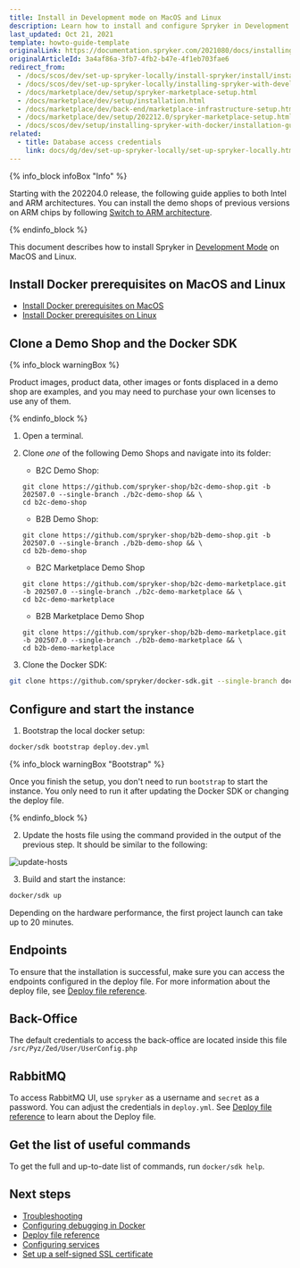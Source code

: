 ```yaml
---
title: Install in Development mode on MacOS and Linux
description: Learn how to install and configure Spryker in Development mode on MacOS and Linux in a local environment.
last_updated: Oct 21, 2021
template: howto-guide-template
originalLink: https://documentation.spryker.com/2021080/docs/installing-in-development-mode-on-macos-and-linux
originalArticleId: 3a4af86a-3fb7-4fb2-b47e-4f1eb703fae6
redirect_from:
  - /docs/scos/dev/set-up-spryker-locally/install-spryker/install/install-in-development-mode-on-macos-and-linux.html
  - /docs/scos/dev/set-up-spryker-locally/installing-spryker-with-development-virtual-machine/installing-spryker-with-devvm-on-macos-and-linux.html
  - /docs/marketplace/dev/setup/spryker-marketplace-setup.html
  - /docs/marketplace/dev/setup/installation.html
  - /docs/marketplace/dev/back-end/marketplace-infrastructure-setup.html
  - /docs/marketplace/dev/setup/202212.0/spryker-marketplace-setup.html  
  - /docs/scos/dev/setup/installing-spryker-with-docker/installation-guides/installing-in-development-mode-on-macos-and-linux.html
related:
  - title: Database access credentials
    link: docs/dg/dev/set-up-spryker-locally/set-up-spryker-locally.html
---
```


{% info_block infoBox "Info" %}

Starting with the 202204.0 release, the following guide applies to both Intel and ARM architectures. You can install the demo shops of previous versions on ARM chips by following [Switch to ARM architecture](/docs/dg/dev/integrate-and-configure/switch-to-arm-architecture-m1-chip.html).

{% endinfo_block %}

This document describes how to install Spryker in [Development Mode](/docs/dg/dev/set-up-spryker-locally/install-spryker/install/choose-an-installation-mode.html#development-mode) on MacOS and Linux.

## Install Docker prerequisites on MacOS and Linux

- [Install Docker prerequisites on MacOS](/docs/dg/dev/set-up-spryker-locally/install-spryker/install-docker-prerequisites/install-docker-prerequisites-on-macos.html)
- [Install Docker prerequisites on Linux](/docs/dg/dev/set-up-spryker-locally/install-spryker/install-docker-prerequisites/install-docker-prerequisites-on-linux.html)

## Clone a Demo Shop and the Docker SDK


{% info_block warningBox %}

Product images, product data, other images or fonts displaced in a demo shop are examples, and you may need to purchase your own licenses to use any of them.

{% endinfo_block %}

1. Open a terminal.
2. Clone *one* of the following Demo Shops and navigate into its folder:

    - B2C Demo Shop:

    ```shell
    git clone https://github.com/spryker-shop/b2c-demo-shop.git -b 202507.0 --single-branch ./b2c-demo-shop && \
    cd b2c-demo-shop
    ```

    - B2B Demo Shop:

    ```shell
    git clone https://github.com/spryker-shop/b2b-demo-shop.git -b 202507.0 --single-branch ./b2b-demo-shop && \
    cd b2b-demo-shop
    ```

    - B2C Marketplace Demo Shop

    ```shell
    git clone https://github.com/spryker-shop/b2c-demo-marketplace.git -b 202507.0 --single-branch ./b2c-demo-marketplace && \
    cd b2c-demo-marketplace
    ```

    - B2B Marketplace Demo Shop

    ```shell
    git clone https://github.com/spryker-shop/b2b-demo-marketplace.git -b 202507.0 --single-branch ./b2b-demo-marketplace && \
    cd b2b-demo-marketplace
    ```

3. Clone the Docker SDK:

```bash
git clone https://github.com/spryker/docker-sdk.git --single-branch docker
```


## Configure and start the instance

1. Bootstrap the local docker setup:

```bash
docker/sdk bootstrap deploy.dev.yml
```

{% info_block warningBox "Bootstrap" %}

Once you finish the setup, you don't need to run `bootstrap` to start the instance. You only need to run it after updating the Docker SDK or changing the deploy file.

{% endinfo_block %}

2. Update the hosts file using the command provided in the output of the previous step. It should be similar to the following:

![update-hosts](https://spryker.s3.eu-central-1.amazonaws.com/docs/scos/dev/setup/quickstart-guides-install-spryker/quickstart-guide-install-spryker-on-macos-and-linux/update-hosts.png)


3. Build and start the instance:

```bash
docker/sdk up
```

Depending on the hardware performance, the first project launch can take up to 20 minutes.

## Endpoints

To ensure that the installation is successful, make sure you can access the endpoints configured in the deploy file. For more information about the deploy file, see [Deploy file reference](/docs/dg/dev/sdks/the-docker-sdk/deploy-file/deploy-file-reference.html).

## Back-Office

The default credentials to access the back-office are located inside this file `/src/Pyz/Zed/User/UserConfig.php`

## RabbitMQ

To access RabbitMQ UI, use `spryker` as a username and `secret` as a password. You can adjust the credentials in `deploy.yml`. See [Deploy file reference](/docs/dg/dev/sdks/the-docker-sdk/deploy-file/deploy-file-reference.html) to learn about the Deploy file.

## Get the list of useful commands

To get the full and up-to-date list of commands, run `docker/sdk help`.

## Next steps

- [Troubleshooting](/docs/dg/dev/set-up-spryker-locally/troubleshooting-installation/troubleshooting-installation.html)
- [Configuring debugging in Docker](/docs/dg/dev/set-up-spryker-locally/configure-after-installing/configure-debugging/configure-debugging.html)
- [Deploy file reference](/docs/dg/dev/sdks/the-docker-sdk/deploy-file/deploy-file-reference.html)
- [Configuring services](/docs/dg/dev/integrate-and-configure/configure-services.html)
- [Set up a self-signed SSL certificate](/docs/dg/dev/set-up-spryker-locally/configure-after-installing/set-up-a-self-signed-ssl-certificate.html)

